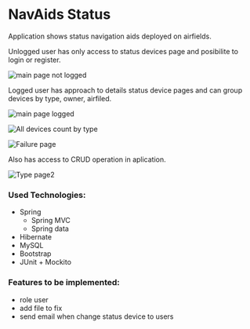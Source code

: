 # NavAids Status
Application shows status navigation aids deployed on airfields.

Unlogged user has only access to status devices page and posibilite to login or register.

![main page not logged](https://user-images.githubusercontent.com/31125564/60261724-dda02d80-98dc-11e9-89e8-17aa22997dfc.png)

Logged user has approach to details status device pages and can group devices by type, owner, airfiled.

![main page logged](https://user-images.githubusercontent.com/31125564/60261841-1c35e800-98dd-11e9-9827-76a688db5f08.png)

![All devices count by type](https://user-images.githubusercontent.com/31125564/60258951-73848a00-98d6-11e9-8585-c9c287f96707.png)

![Failure page](https://user-images.githubusercontent.com/31125564/60262297-20aed080-98de-11e9-8c39-d58ffee673e4.png)

Also has access to CRUD operation in aplication.

![Type page2](https://user-images.githubusercontent.com/31125564/60258726-ffe27d00-98d5-11e9-91e8-09dff369aede.png)

### Used Technologies:
- Spring
  - Spring MVC
  - Spring data
- Hibernate
- MySQL
- Bootstrap
- JUnit + Mockito

### Features to be implemented:
- role user
- add file to fix
- send email when change status device to users
